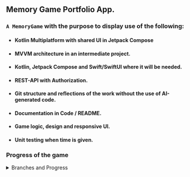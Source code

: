 ## Memory Game Portfolio App.

### `A MemoryGame`  with the purpose to display use of the following:

* #### Kotlin Multiplatform with shared UI in Jetpack Compose
* #### MVVM architecture in an intermediate project.
* #### Kotlin, Jetpack Compose and Swift/SwiftUI where it will be needed. 
* #### REST-API with Authorization. 
* #### Git structure and reflections of the work without the use of AI-generated code.
* #### Documentation in Code / README.
* #### Game logic, design and responsive UI.
* #### Unit testing when time is given.



### Progress of the game
<details>
<summary>Branches and Progress</summary><br>

##### Currently working on: `feature/compare-tiles-and-match`

:white_check_mark: `feature/tile-component`. Is focused on creating a component for the tile and at click, the tile
should change it's state and show the content. It will also involve an animation when changing state.

:white_check_mark: `feature/ui-board`. Will be a simple board implementing a list of tile components.
Also, since I will be using MVVM, an early structure must be formed.

:white_check_mark: `feature/icons-from-api`. This feature is fetching a response from IconFinder 
with 10 icons of a certain keyword. The request is made to a render-url using a proxy server 
for this simple purpose. The proxy server has been a side-project to the game to handle API security.
```kotlin
// Extensions in Application.
import io.ktor.server.application.*

fun main(args: Array<String>) {
    io.ktor.server.netty.EngineMain.main(args)
}

fun Application.module() {
    configureRateLimit()
    configureSerialization()
    configureHTTP()
}
````

:white_check_mark: `feature/load-tiles-from-start-screen` Since we have a JSON-response from the proxy server,
handle the response and set the tile images. The render service is using a free version with longer 
activation time, therefore, show the user a start screen loading the service and response.

![Preview](assets/preview.png)

:white_check_mark: `feature/compare-tiles-and-match` Compare the tiles. If they match, change
their state and appearance.

![Matched Preview](assets/matched_preview.png)

:construction: `feature/next-feature...`

</details>